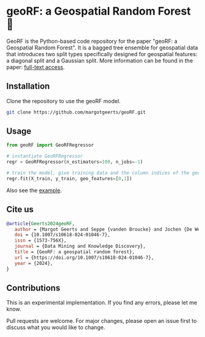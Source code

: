 #  geoRF: a Geospatial Random Forest :deciduous_tree:

GeoRF is the Python-based code repository for the paper "geoRF: a Geospatial Random Forest". It is a bagged tree ensemble for geospatial data that introduces two split types specifically designed for geospatial features: a diagonal split and a Gaussian split. More information can be found in the paper: [full-text access](https://rdcu.be/dLlUK).


## Installation

Clone the repository to use the geoRF model.

```bash
git clone https://github.com/margotgeerts/geoRF.git
```

## Usage

```python
from geoRF import GeoRFRegressor

# instantiate GeoRFRegressor
regr = GeoRFRegressor(n_estimators=100, n_jobs=-1)

# train the model, give training data and the column indices of the geospatial features
regr.fit(X_train, y_train, geo_features=[0,1])


```

Also see the [example](Example.ipynb).

## Cite us 

```bibtex
@article{Geerts2024geoRF,
   author = {Margot Geerts and Seppe {vanden Broucke} and Jochen {De Weerdt}},
   doi = {10.1007/s10618-024-01046-7},
   issn = {1573-756X},
   journal = {Data Mining and Knowledge Discovery},
   title = {GeoRF: a geospatial random forest},
   url = {https://doi.org/10.1007/s10618-024-01046-7},
   year = {2024},
}

```

## Contributions

This is an experimental implementation. If you find any errors, please let me know.

Pull requests are welcome. For major changes, please open an issue first
to discuss what you would like to change.
